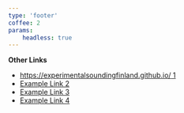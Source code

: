 ```yaml
---
type: 'footer'
coffee: 2
params:
    headless: true
---
```


<span id="color1"> **Other Links** </span>

- [https://experimentalsoundingfinland.github.io/ 1](#)
- [Example Link 2](#)
- [Example Link 3](#)
- [Example Link 4](#)